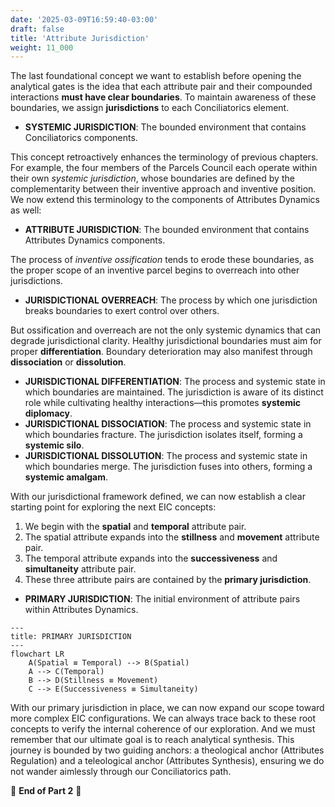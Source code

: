 ```yaml
---
date: '2025-03-09T16:59:40-03:00'
draft: false
title: 'Attribute Jurisdiction'
weight: 11_000
---
```


The last foundational concept we want to establish before opening the analytical gates is the idea that each attribute pair and their compounded interactions **must have clear boundaries**. To maintain awareness of these boundaries, we assign **jurisdictions** to each Conciliatorics element.

- **SYSTEMIC JURISDICTION**: The bounded environment that contains Conciliatorics components.

This concept retroactively enhances the terminology of previous chapters. For example, the four members of the Parcels Council each operate within their own *systemic jurisdiction*, whose boundaries are defined by the complementarity between their inventive approach and inventive position. We now extend this terminology to the components of Attributes Dynamics as well:

- **ATTRIBUTE JURISDICTION**: The bounded environment that contains Attributes Dynamics components.

The process of *inventive ossification* tends to erode these boundaries, as the proper scope of an inventive parcel begins to overreach into other jurisdictions.

- **JURISDICTIONAL OVERREACH**: The process by which one jurisdiction breaks boundaries to exert control over others.

But ossification and overreach are not the only systemic dynamics that can degrade jurisdictional clarity. Healthy jurisdictional boundaries must aim for proper **differentiation**. Boundary deterioration may also manifest through **dissociation** or **dissolution**.

- **JURISDICTIONAL DIFFERENTIATION**: The process and systemic state in which boundaries are maintained. The jurisdiction is aware of its distinct role while cultivating healthy interactions—this promotes **systemic diplomacy**.
- **JURISDICTIONAL DISSOCIATION**: The process and systemic state in which boundaries fracture. The jurisdiction isolates itself, forming a **systemic silo**.
- **JURISDICTIONAL DISSOLUTION**: The process and systemic state in which boundaries merge. The jurisdiction fuses into others, forming a **systemic amalgam**.

With our jurisdictional framework defined, we can now establish a clear starting point for exploring the next EIC concepts:

1. We begin with the **spatial** and **temporal** attribute pair.
2. The spatial attribute expands into the **stillness** and **movement** attribute pair.
3. The temporal attribute expands into the **successiveness** and **simultaneity** attribute pair.
4. These three attribute pairs are contained by the **primary jurisdiction**.

- **PRIMARY JURISDICTION**: The initial environment of attribute pairs within Attributes Dynamics.

```mermaid
---
title: PRIMARY JURISDICTION
---
flowchart LR
    A(Spatial ≡ Temporal) --> B(Spatial)
    A --> C(Temporal)
    B --> D(Stillness ≡ Movement)
    C --> E(Successiveness ≡ Simultaneity)
```

With our primary jurisdiction in place, we can now expand our scope toward more complex EIC configurations. We can always trace back to these root concepts to verify the internal coherence of our exploration. And we must remember that our ultimate goal is to reach analytical synthesis. This journey is bounded by two guiding anchors: a theological anchor (Attributes Regulation) and a teleological anchor (Attributes Synthesis), ensuring we do not wander aimlessly through our Conciliatorics path.

🔖 **End of Part 2** 🔖
